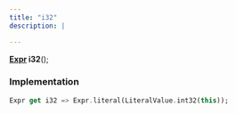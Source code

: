 ```yaml
---
title: "i32"
description: |

---
```

<span class="dart-code"><strong>[Expr] i32</strong>();</span>


### Implementation
```dart
Expr get i32 => Expr.literal(LiteralValue.int32(this));
```

[Expr]: /reference/classes/expr
